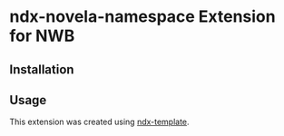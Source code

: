 # ndx-novela-namespace Extension for NWB

## Installation


## Usage



This extension was created using [ndx-template](https://github.com/nwb-extensions/ndx-template).
